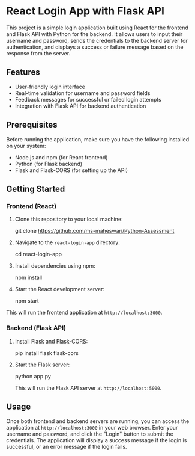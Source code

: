 # React Login App with Flask API

This project is a simple login application built using React for the frontend and Flask API with Python for the backend. It allows users to input their username and password, sends the credentials to the backend server for authentication, and displays a success or failure message based on the response from the server.

## Features

- User-friendly login interface
- Real-time validation for username and password fields
- Feedback messages for successful or failed login attempts
- Integration with Flask API for backend authentication

## Prerequisites

Before running the application, make sure you have the following installed on your system:

- Node.js and npm (for React frontend)
- Python (for Flask backend)
- Flask and Flask-CORS (for setting up the API)

## Getting Started

### Frontend (React)

1. Clone this repository to your local machine:

   git clone https://github.com/ms-maheswari/Python-Assessment


2. Navigate to the `react-login-app` directory:
   
   cd react-login-app


3. Install dependencies using npm:

   npm install


4. Start the React development server:

   npm start

This will run the frontend application at `http://localhost:3000`.

### Backend (Flask API)



1. Install Flask and Flask-CORS:

   pip install flask flask-cors


2. Start the Flask server:
   
   python app.py


   This will run the Flask API server at `http://localhost:5000`.

## Usage

   Once both frontend and backend servers are running, you can access the application at `http://localhost:3000` in your web browser. Enter your username and password, and click the "Login" button to submit the credentials. The application will display a success message if the login is successful, or an error message if the login fails.



   
   
